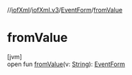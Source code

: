 //[iofXml](../../../index.md)/[iofXml.v3](../index.md)/[EventForm](index.md)/[fromValue](from-value.md)

# fromValue

[jvm]\
open fun [fromValue](from-value.md)(v: [String](https://docs.oracle.com/javase/8/docs/api/java/lang/String.html)): [EventForm](index.md)
